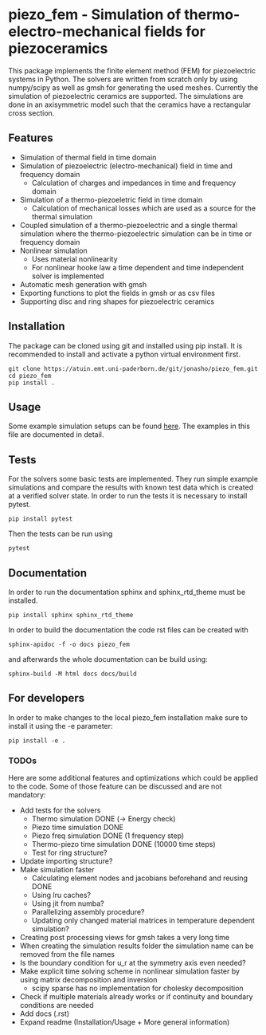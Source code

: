 # piezo_fem - Simulation of thermo-electro-mechanical fields for piezoceramics

This package implements the finite element method (FEM) for piezoelectric
systems in Python. The solvers are written from scratch only by using
numpy/scipy as well as gmsh for generating the used meshes.
Currently the simulation of piezoelectric ceramics are supported. The
simulations are done in an axisymmetric model such that the ceramics
have a rectangular cross section.

## Features
- Simulation of thermal field in time domain
- Simulation of piezoelectric (electro-mechanical) field in time and
  frequency domain
  - Calculation of charges and impedances in time and frequency domain
- Simulation of a thermo-piezoeletric field in time domain
  - Calculation of mechanical losses which are used as a source for the thermal
    simulation
- Coupled simulation of a thermo-piezoelectric and a single thermal simulation
  where the thermo-piezoelectric simulation can be in time or frequency domain
- Nonlinear simulation
  - Uses material nonlinearity
  - For nonlinear hooke law a time dependent and time independent solver
    is implemented
- Automatic mesh generation with gmsh
- Exporting functions to plot the fields in gmsh or as csv files
- Supporting disc and ring shapes for piezoelectric ceramics

## Installation

The package can be cloned using git and installed using pip install. It is
recommended to install and activate a python virtual environment first.
```console
git clone https://atuin.emt.uni-paderborn.de/git/jonasho/piezo_fem.git
cd piezo_fem
pip install .
```

## Usage

Some example simulation setups can be found [here](scripts/basic_example.py).
The examples in this file are documented in detail.

## Tests

For the solvers some basic tests are implemented. They run simple example
simulations and compare the results with known test data which is created
at a verified solver state.
In order to run the tests it is necessary to install pytest.
```console
pip install pytest
```
Then the tests can be run using
```console
pytest
```

## Documentation

In order to run the documentation sphinx and sphinx_rtd_theme must be
installed.
```console
pip install sphinx sphinx_rtd_theme
```
In order to build the documentation the code rst files can be created with
```console
sphinx-apidoc -f -o docs piezo_fem
```
and afterwards the whole documentation can be build using:
```console
sphinx-build -M html docs docs/build
```

## For developers

In order to make changes to the local piezo_fem installation make sure to
install it using the -e parameter:
```console
pip install -e .
```

### TODOs
Here are some additional features and optimizations which could be applied to
the code. Some of those feature can be discussed and are not mandatory:
- Add tests for the solvers
  - Thermo simulation DONE (-> Energy check)
  - Piezo time simulation DONE
  - Piezo freq simulation DONE (1 frequency step)
  - Thermo-piezo time simulation DONE (10000 time steps)
  - Test for ring structure?
- Update importing structure?
- Make simulation faster
  - Calculating element nodes and jacobians beforehand and reusing DONE
  - Using lru caches?
  - Using jit from numba?
  - Parallelizing assembly procedure?
  - Updating only changed material matrices in temperature dependent
    simulation?
- Creating post processing views for gmsh takes a very long time
- When creating the simulation results folder the simulation name can be
  removed from the file names
- Is the boundary condition for u_r at the symmetry axis even needed?
- Make explicit time solving scheme in nonlinear simulation faster by using
  matrix decomposition and inversion
  - scipy sparse has no implementation for cholesky decomposition
- Check if multiple materials already works or if continuity and boundary
  conditions are needed
- Add docs (.rst)
- Expand readme (Installation/Usage + More general information)
